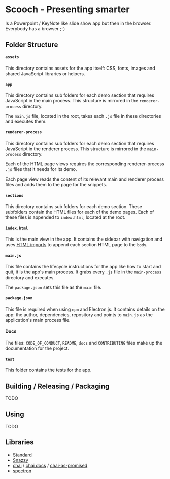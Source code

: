 # Scooch - Presenting smarter


Is a Powerpoint / KeyNote like slide show app but then in the browser. Everybody has a browser ;-)


## Folder Structure


#### `assets`
This directory contains assets for the app itself: CSS, fonts, images and shared JavaScript libraries or helpers.

#### `app`
This directory contains sub folders for each demo section that requires JavaScript in the main process. This structure is mirrored in the `renderer-process` directory.

The `main.js` file, located in the root, takes each `.js` file in these directories and executes them.

#### `renderer-process`
This directory contains sub folders for each demo section that requires JavaScript in the renderer process. This structure is mirrored in the `main-process` directory.

Each of the HTML page views requires the corresponding renderer-process `.js` files that it needs for its demo.

Each page view reads the content of its relevant main and renderer process files and adds them to the page for the snippets.

#### `sections`
This directory contains sub folders for each demo section. These subfolders contain the HTML files for each of the demo pages. Each of these files is appended to `index.html`, located at the root.

#### `index.html`
This is the main view in the app. It contains the sidebar with navigation and uses [HTML imports](http://www.html5rocks.com/en/tutorials/webcomponents/imports/) to append each section HTML page to the `body`.

#### `main.js`
This file contains the lifecycle instructions for the app like how to start and quit, it is the app's main process. It grabs every `.js` file in the `main-process` directory and executes.

The `package.json` sets this file as the `main` file.

#### `package.json`
This file is required when using `npm` and Electron.js. It contains details on the app: the author, dependencies, repository and points to `main.js` as the application's main process file.

#### Docs
The files: `CODE_OF_CONDUCT`, `README`, `docs` and `CONTRIBUTING` files make up the documentation for the project.

#### `test`
This folder contains the tests for the app.

## Building / Releasing / Packaging 

TODO

## Using

TODO


## Libraries

* [Standard](https://www.npmjs.com/package/standard)
* [Snazzy](https://www.npmjs.com/package/snazzy)
* [chai](https://www.npmjs.com/package/chai) / [chai docs](http://chaijs.com) / [chai-as-promised](https://www.npmjs.com/package/chai-as-promised)
* [spectron](https://www.npmjs.com/package/spectron)

